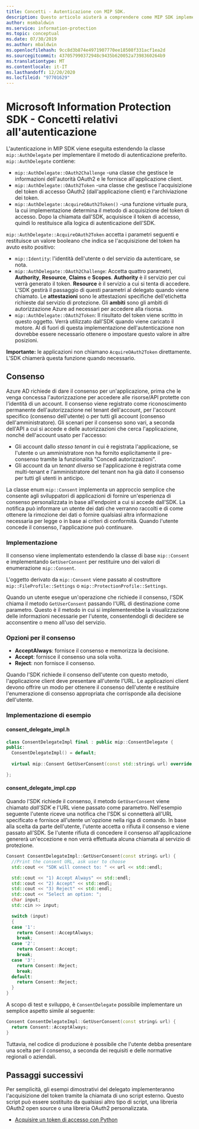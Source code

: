 ```yaml
---
title: Concetti - Autenticazione con MIP SDK.
description: Questo articolo aiuterà a comprendere come MIP SDK implementa l'autenticazione e i requisiti per le applicazioni client per fornire la logica di acquisizione dei token di accesso OAuth2.
author: msmbaldwin
ms.service: information-protection
ms.topic: conceptual
ms.date: 07/30/2019
ms.author: mbaldwin
ms.openlocfilehash: 9cc8d3b874e4971907770ee18508f331acf1ea2d
ms.sourcegitcommit: 437057990372948c9435b620052a7398360264b9
ms.translationtype: MT
ms.contentlocale: it-IT
ms.lasthandoff: 12/20/2020
ms.locfileid: "97701629"
---
```

# <a name="microsoft-information-protection-sdk---authentication-concepts"></a>Microsoft Information Protection SDK - Concetti relativi all'autenticazione

L'autenticazione in MIP SDK viene eseguita estendendo la classe `mip::AuthDelegate` per implementare il metodo di autenticazione preferito. `mip::AuthDelegate` contiene:

- `mip::AuthDelegate::OAuth2Challenge` -una classe che gestisce le informazioni dell'autorità OAuth2 e le fornisce all'applicazione client.
- `mip::AuthDelegate::OAuth2Token` -una classe che gestisce l'acquisizione del token di accesso OAuth2 (dall'applicazione client) e l'archiviazione dei token.
- `mip::AuthDelegate::AcquireOAuth2Token()` -una funzione virtuale pura, la cui implementazione determina il metodo di acquisizione del token di accesso. Dopo la chiamata dall'SDK, acquisisce il token di accesso, quindi lo restituisce alla logica di autenticazione dell'SDK.

`mip::AuthDelegate::AcquireOAuth2Token` accetta i parametri seguenti e restituisce un valore booleano che indica se l'acquisizione del token ha avuto esito positivo:

- `mip::Identity`: l'identità dell'utente o del servizio da autenticare, se nota.
- `mip::AuthDelegate::OAuth2Challenge`: Accetta quattro parametri, **Authority**, **Resource**, **Claims** e **Scopes**. **Authority** è il servizio per cui verrà generato il token. **Resource** è il servizio a cui si tenta di accedere. L'SDK gestirà il passaggio di questi parametri al delegato quando viene chiamato. Le **attestazioni** sono le attestazioni specifiche dell'etichetta richieste dal servizio di protezione. Gli **ambiti** sono gli ambiti di autorizzazione Azure ad necessari per accedere alla risorsa. 
- `mip::AuthDelegate::OAuth2Token`: Il risultato del token viene scritto in questo oggetto. Verrà utilizzato dall'SDK quando viene caricato il motore. Al di fuori di questa implementazione dell'autenticazione non dovrebbe essere necessario ottenere o impostare questo valore in altre posizioni.

**Importante:** le applicazioni non chiamano `AcquireOAuth2Token` direttamente. L'SDK chiamerà questa funzione quando necessario.

## <a name="consent"></a>Consenso

Azure AD richiede di dare il consenso per un'applicazione, prima che le venga concessa l'autorizzazione per accedere alle risorse/API protette con l'identità di un account. Il consenso viene registrato come riconoscimento permanente dell'autorizzazione nel tenant dell'account, per l'account specifico (consenso dell'utente) o per tutti gli account (consenso dell'amministratore). Gli scenari per il consenso sono vari, a seconda dell'API a cui si accede e delle autorizzazioni che cerca l'applicazione, nonché dell'account usato per l'accesso: 

- Gli account dallo *stesso tenant* in cui è registrata l'applicazione, se l'utente o un amministratore non ha fornito esplicitamente il pre-consenso tramite la funzionalità "Concedi autorizzazioni".
- Gli account da un *tenant diverso* se l'applicazione è registrata come multi-tenant e l'amministratore del tenant non ha già dato il consenso per tutti gli utenti in anticipo.

La classe enum `mip::Consent` implementa un approccio semplice che consente agli sviluppatori di applicazioni di fornire un'esperienza di consenso personalizzata in base all'endpoint a cui si accede dall'SDK. La notifica può informare un utente dei dati che verranno raccolti e di come ottenere la rimozione dei dati o fornire qualsiasi altra informazione necessaria per legge o in base ai criteri di conformità. Quando l'utente concede il consenso, l'applicazione può continuare. 

### <a name="implementation"></a>Implementazione

Il consenso viene implementato estendendo la classe di base `mip::Consent` e implementando `GetUserConsent` per restituire uno dei valori di enumerazione `mip::Consent`. 

L'oggetto derivato da `mip::Consent` viene passato al costruttore `mip::FileProfile::Settings` o `mip::ProtectionProfile::Settings`.

Quando un utente esegue un'operazione che richiede il consenso, l'SDK chiama il metodo `GetUserConsent` passando l'URL di destinazione come parametro. Questo è il metodo in cui si implementerebbe la visualizzazione delle informazioni necessarie per l'utente, consentendogli di decidere se acconsentire o meno all'uso del servizio. 

### <a name="consent-options"></a>Opzioni per il consenso

- **AcceptAlways**: fornisce il consenso e memorizza la decisione.
- **Accept**: fornisce il consenso una sola volta.
- **Reject**: non fornisce il consenso.

Quando l'SDK richiede il consenso dell'utente con questo metodo, l'applicazione client deve presentare all'utente l'URL. Le applicazioni client devono offrire un modo per ottenere il consenso dell'utente e restituire l'enumerazione di consenso appropriata che corrisponde alla decisione dell'utente.

### <a name="sample-implementation"></a>Implementazione di esempio

#### <a name="consent_delegate_implh"></a>consent_delegate_impl.h

```cpp
class ConsentDelegateImpl final : public mip::ConsentDelegate {
public:
  ConsentDelegateImpl() = default;
  
  virtual mip::Consent GetUserConsent(const std::string& url) override;

};
```

#### <a name="consent_delegate_implcpp"></a>consent_delegate_impl.cpp

Quando l'SDK richiede il consenso, il metodo `GetUserConsent` viene chiamato *dall'SDK* e l'URL viene passato come parametro. Nell'esempio seguente l'utente riceve una notifica che l'SDK si connetterà all'URL specificato e fornisce all'utente un'opzione nella riga di comando. In base alla scelta da parte dell'utente, l'utente accetta o rifiuta il consenso e viene passato all'SDK. Se l'utente rifiuta di concedere il consenso all'applicazione genererà un'eccezione e non verrà effettuata alcuna chiamata al servizio di protezione. 

```cpp
Consent ConsentDelegateImpl::GetUserConsent(const string& url) {
  //Print the consent URL, ask user to choose
  std::cout << "SDK will connect to: " << url << std::endl;

  std::cout << "1) Accept Always" << std::endl;
  std::cout << "2) Accept" << std::endl;
  std::cout << "3) Reject" << std::endl;
  std::cout << "Select an option: ";
  char input;
  std::cin >> input;

  switch (input)
  {
  case '1':
    return Consent::AcceptAlways;
    break;
  case '2':
    return Consent::Accept;
    break;
  case '3':
    return Consent::Reject;
    break;
  default:
    return Consent::Reject;
  }  
}
```

A scopo di test e sviluppo, è `ConsentDelegate` possibile implementare un semplice aspetto simile al seguente:

```cpp
Consent ConsentDelegateImpl::GetUserConsent(const string& url) {
  return Consent::AcceptAlways;
}
```

Tuttavia, nel codice di produzione è possibile che l'utente debba presentare una scelta per il consenso, a seconda dei requisiti e delle normative regionali o aziendali. 

## <a name="next-steps"></a>Passaggi successivi

Per semplicità, gli esempi dimostrativi del delegato implementeranno l'acquisizione del token tramite la chiamata di uno script esterno. Questo script può essere sostituito da qualsiasi altro tipo di script, una libreria OAuth2 open source o una libreria OAuth2 personalizzata.

- [Acquisire un token di accesso con Python](concept-authentication-acquire-token-py.md)
